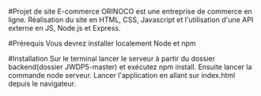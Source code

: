 #Projet de site E-commerce
ORINOCO est une entreprise de commerce en ligne.
Réalisation du site en HTML, CSS, Javascript et l'utilisation d'une API externe en JS, Node.js et Express.

#Prérequis
Vous devrez installer localement Node et npm

#Installation
Sur le terminal lancer le serveur à partir du dossier backend(dossier JWDP5-master) et exécutez npm install. Ensuite lancer la commande node serveur.
Lancer l'application en allant sur index.html depuis le navigateur.
